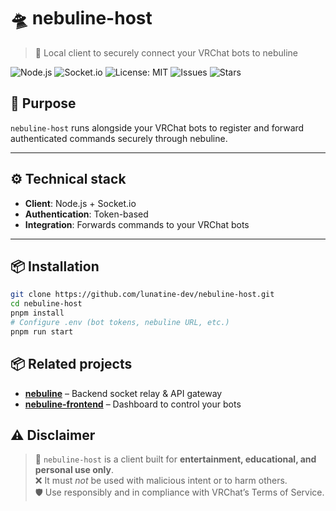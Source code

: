 # 🛸 nebuline-host

> 🐾 Local client to securely connect your VRChat bots to nebuline

![Node.js](https://img.shields.io/badge/Node.js-20.x-green?logo=node.js)
![Socket.io](https://img.shields.io/badge/Socket.io-%E2%8C%A8%EF%B8%8F-lightgrey?logo=socket.io)
![License: MIT](https://img.shields.io/badge/license-MIT-blue.svg)
![Issues](https://img.shields.io/github/issues/lunatine-dev/nebuline-host)
![Stars](https://img.shields.io/github/stars/lunatine-dev/nebuline-host?style=social)

## 🚀 Purpose

`nebuline-host` runs alongside your VRChat bots to register and forward authenticated commands securely through nebuline.

---

## ⚙️ Technical stack

-   **Client**: Node.js + Socket.io
-   **Authentication**: Token-based
-   **Integration**: Forwards commands to your VRChat bots

---

## 📦 Installation

```bash
git clone https://github.com/lunatine-dev/nebuline-host.git
cd nebuline-host
pnpm install
# Configure .env (bot tokens, nebuline URL, etc.)
pnpm run start
```

## 📦 Related projects

-   **[nebuline](https://github.com/lunatine-dev/nebuline)** – Backend socket relay & API gateway
-   **[nebuline-frontend](https://github.com/lunatine-dev/nebuline-frontend)** – Dashboard to control your bots

## ⚠️ Disclaimer

> 🐾 `nebuline-host` is a client built for **entertainment, educational, and personal use only**.  
> ❌ It must _not_ be used with malicious intent or to harm others.  
> 🛡️ Use responsibly and in compliance with VRChat’s Terms of Service.
